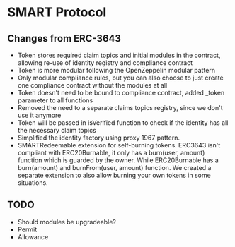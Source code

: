 # SMART Protocol

## Changes from ERC-3643

- Token stores required claim topics and initial modules in the contract, allowing re-use of identity registry and compliance contract
- Token is more modular following the OpenZeppelin modular pattern
- Only modular compliance rules, but you can also choose to just create one compliance contract without the modules at all
- Token doesn't need to be bound to compliance contract, added _token parameter to all functions
- Removed the need to a separate claims topics registry, since we don't use it anymore
- Token will be passed in isVerified function to check if the identity has all the necessary claim topics
- Simplified the identity factory using proxy 1967 pattern.
- SMARTRedeemable extension for self-burning tokens. ERC3643 isn't compliant with ERC20Burnable, it only has a burn(user, amount) function which is guarded by the owner. While ERC20Burnable has a burn(amount) and burnFrom(user, amount) function. We created a separate extension to also allow burning your own tokens in some situations.

## TODO

- Should modules be upgradeable?
- Permit
- Allowance
